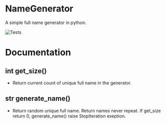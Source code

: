 # NameGenerator

A simple full name generator in python.  

![Tests](https://github.com/Adinetti/NameGenerator/actions/workflows/tests/badge.svg)

# Documentation

## int get_size()

- Return current count of unique full name in the generator.  

## str generate_name()

- Return random unique full name. Return names never repeat. If get_size return 0, generate_name() raise StopIteration exeption.